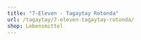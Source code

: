 ```yaml
---
title: "7-Eleven - Tagaytay Rotonda"
url: /tagaytay/7-eleven-tagaytay-rotonda/
shop: Lebensmittel
---
```

